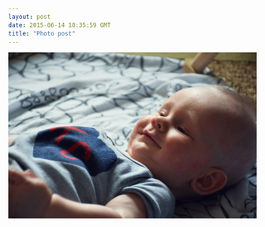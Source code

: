 ```yaml
---
layout: post
date: 2015-06-14 18:35:59 GMT
title: "Photo post"
---
```

![travisj](/images/797f2a88e3e737c6dcf3f302558e92a9871a11cfa467a36539fa0ff1188c6c53.jpg)

